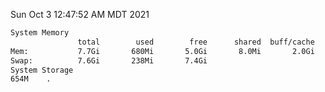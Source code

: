 Sun Oct  3 12:47:52 AM MDT 2021
```bash
System Memory
               total        used        free      shared  buff/cache   available
Mem:           7.7Gi       680Mi       5.0Gi       8.0Mi       2.0Gi       6.7Gi
Swap:          7.6Gi       238Mi       7.4Gi
System Storage
654M	.
```
